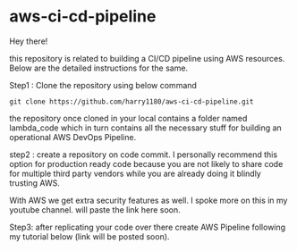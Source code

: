 # aws-ci-cd-pipeline

Hey there!

this repository is related to building a CI/CD pipeline using AWS resources. Below are the detailed instructions for the same.

Step1 : Clone the repository using below command 

`git clone https://github.com/harry1180/aws-ci-cd-pipeline.git`

the repository once cloned in your local contains a folder named lambda_code which in turn contains all the necessary stuff for
building an operational AWS DevOps Pipeline.

step2 : create a repository on code commit. I personally recommend this option for production ready code because you are not likely to 
share code for multiple third party vendors while you are already doing it blindly trusting AWS.

With AWS we get extra security features as well. I spoke more on this in my youtube channel. will paste the link here soon.

Step3: after replicating your code over there create AWS Pipeline following my tutorial below (link will be posted soon).
